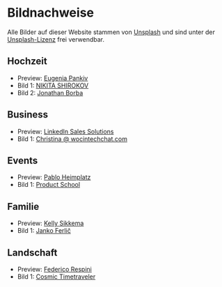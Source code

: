 # Bildnachweise

Alle Bilder auf dieser Website stammen von [Unsplash](https://unsplash.com) und sind unter der [Unsplash-Lizenz](https://unsplash.com/license) frei verwendbar.

## Hochzeit
- Preview: [Eugenia Pankiv](https://unsplash.com/@eugeniapankiv)
- Bild 1: [NIKITA SHIROKOV](https://unsplash.com/@nickshirokov)
- Bild 2: [Jonathan Borba](https://unsplash.com/@jonathanborba)

## Business
- Preview: [LinkedIn Sales Solutions](https://unsplash.com/@linkedinsalesnavigator)
- Bild 1: [Christina @ wocintechchat.com](https://unsplash.com/@wocintechchat)

## Events
- Preview: [Pablo Heimplatz](https://unsplash.com/@pabloheimplatz)
- Bild 1: [Product School](https://unsplash.com/@productschool)

## Familie
- Preview: [Kelly Sikkema](https://unsplash.com/@kellysikkema)
- Bild 1: [Janko Ferlič](https://unsplash.com/@itfeelslikefilm)

## Landschaft
- Preview: [Federico Respini](https://unsplash.com/@federicorespini)
- Bild 1: [Cosmic Timetraveler](https://unsplash.com/@cosmictimetraveler) 
